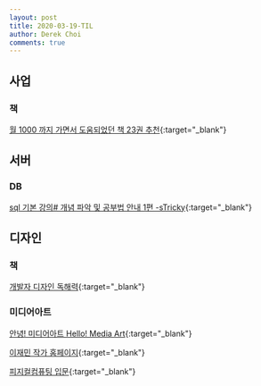 ```yaml
---
layout: post
title: 2020-03-19-TIL
author: Derek Choi
comments: true
---
```


## 사업
### 책

[월 1000 까지 가면서 도움되었던 책 23권 추천](https://www.youtube.com/watch?v=WeI6kxI3kqU){:target="_blank"}

## 서버
### DB
[sql 기본 강의# 개념 파악 및 공부법 안내 1편 -sTricky](https://stricky.tistory.com/202?fbclid=IwAR0XUhx2dh6KjqdZVr1E86QSVmqMJThK3jp5YA5jpIpoRh3Xew5ViDEjg2M){:target="_blank"}

## 디자인
### 책

[개발자 디자인 독해력](https://blog.naver.com/ganagi74/221858067739){:target="_blank"}

### 미디어아트
[안녕! 미디어아트 Hello! Media Art](https://www.youtube.com/channel/UCqIhpw9Rs1MbkaVoBDUme-g){:target="_blank"}

[이재민 작가 홈페이지](http://jaeminlee.net/){:target="_blank"}

[피지컬컴퓨팅 입문](http://www.kocw.net/home/cview.do?mty=p&kemId=162211&ar=relateCourse){:target="_blank"}
